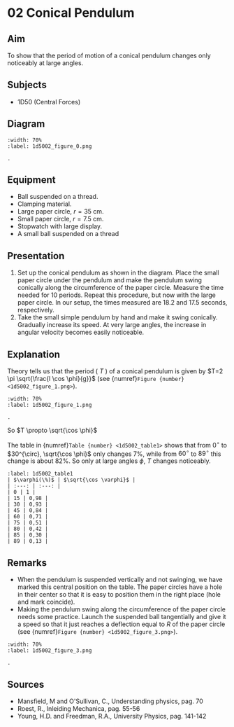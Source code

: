# 02 Conical Pendulum 
    
## Aim   
To show that the period of motion of a conical pendulum changes only noticeably at large angles.    
  
## Subjects   
* 1D50 (Central Forces)   

## Diagram
   
```{figure} figures/figure_0.png  
:width: 70%  
:label: 1d5002_figure_0.png  

.
``` 

## Equipment
- Ball suspended on a thread.
- Clamping material.
- Large paper circle,  $r = 35 \mathrm{~cm}$.
- Small paper circle,  $r = 7.5 \mathrm{~cm}$.
- Stopwatch with large display.
- A small ball suspended on a thread
     
  
## Presentation   
 1. Set up the conical pendulum as shown in the diagram. Place the small paper circle under the pendulum and make the pendulum swing conically along the circumference of the paper circle. Measure the time needed for 10 periods. Repeat this procedure, but now with the large paper circle. In our setup, the times measured are 18.2 and 17.5 seconds, respectively. 
 2. Take the small simple pendulum by hand and make it swing conically. Gradually increase its speed. At very large angles, the increase in angular velocity becomes easily noticeable.
  
## Explanation   
Theory tells us that the period ( $T$ ) of a conical pendulum is given by $T=2 \pi \sqrt{\frac{l \cos \phi}{g}}$ (see {numref}`Figure {number} <1d5002_figure_1.png>`). 

```{figure} figures/figure_1.png  
:width: 70%  
:label: 1d5002_figure_1.png  

. 
```

So $T \propto \sqrt{\cos \phi}$
  
The table in {numref}`Table {number} <1d5002_table1>` shows that from $0^{\circ}$ to $30^{\circ}, \sqrt{\cos \phi}$ only changes $7 \%$, while from $60^{\circ}$ to $89^{\circ}$ this change is about $82 \%$. So only at large angles $\phi$, $T$ changes noticeably.

```{table} table
:label: 1d5002_table1
| $\varphi(\%)$ | $\sqrt{\cos \varphi}$ |
| :---: | :---: |
| 0 | 1 |
| 15 | 0,98 |
| 30 | 0,93 |
| 45 | 0,84 |
| 60 | 0,71 |
| 75 | 0,51 |
| 80 | 0,42 |
| 85 | 0,30 |
| 89 | 0,13 |
```

## Remarks
 *  When the pendulum is suspended vertically and not swinging, we have marked this central position on the table. The paper circles have a hole in their center so that it is easy to position them in the right place (hole and mark coincide). 
 *  Making the pendulum swing along the circumference of the paper circle needs some practice. Launch the suspended ball tangentially and give it a speed so that it just reaches a deflection equal to $R$ of the paper circle (see {numref}`Figure {number} <1d5002_figure_3.png>`).    

```{figure} figures/figure_3.png  
:width: 70%  
:label: 1d5002_figure_3.png  

.
```

## Sources
 *  Mansfield, M and O'Sullivan, C., Understanding physics, pag. 70 
 *  Roest, R., Inleiding Mechanica, pag. 55-56 
 *  Young, H.D. and Freedman, R.A., University Physics, pag. 141-142
  

